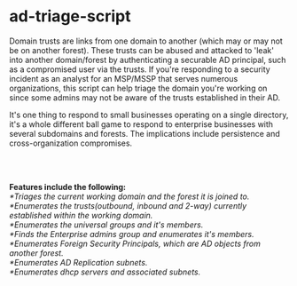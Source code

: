 # ad-triage-script
Domain trusts are links from one domain to another (which may or may not be on another forest). These trusts can be abused and attacked to 'leak' into another domain/forest by authenticating a securable AD principal, such as a compromised user via the trusts. If you're responding to a security incident as an analyst for an MSP/MSSP that serves numerous organizations, this script can help triage the domain you're working on since some admins may not be aware of the trusts established in their AD. 

It's one thing to respond to small businesses operating on a single directory, it's a whole different ball game to respond to enterprise businesses with several subdomains and forests. The implications include persistence and cross-organization compromises.
<br />

<br />
<br />

**Features include the following:**<br />
_*Triages the current working domain and the forest it is joined to.<br />
*Enumerates the trusts(outbound, inbound and 2-way) currently established within the working domain.<br />
*Enumerates the universal groups and it's members.<br />
*Finds the Enterprise admins group and enumerates it's members.<br />
*Enumerates Foreign Security Principals, which are AD objects from another forest.<br />
*Enumerates AD Replication subnets.<br />
*Enumerates dhcp servers and associated subnets._
